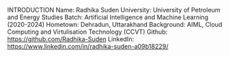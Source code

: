 INTRODUCTION
Name: Radhika Suden
University: University of Petroleum and Energy Studies
Batch: Artificial Intelligence and Machine Learning (2020-2024)
Hometown: Dehradun, Uttarakhand
Background: AIML, Cloud Computing and Virtulisation Technology (CCVT)
Github: https://github.com/Radhika-Suden
LinkedIn: https://www.linkedin.com/in/radhika-suden-a09b18229/
